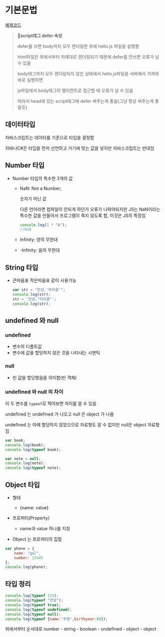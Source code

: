 # 기본문법

[예제코드](https://github.com/jjy3385/jsBeginner/blob/main/section01/hello.html)

> 📌**script태그 defer 속성**
> 
> defer를 쓰면 body까지 모두 렌더링한 후에 hello.js 파일을 실행함
> 
> html파일은 위에서부터 차례대로 렌더링되기 때문에 defer를 안쓰면 오류가 날 수 있음
> 
> body태그까지 모두 렌더링되지 않은 상태에서 hello.js파일을 서버에서 가져와 바로 실행하면
> 
> js파일에서 body태그의 엘리먼트로 접근할 때 오류가 날 수 있음
> 
> 따라서 head에 있는 script태그에 defer 써주는게 좋음(그냥 항상 써주는게 좋을듯)

## 데이터타입

자바스크립트는 데이터를 기준으로 타입을 결정함

자바나C#은 타입을 먼저 선언하고 거기에 맞는 값을 넣지만 자바스크립트는 반대임

## Number 타입

* Number 타입의  특수한 3개의 값

  * NaN: Not a Number;

    숫자가 아닌 값

    다른 언어라면 컴파일이 안되게 하던가 오류가 나와야되지만 JS는 NaN이라는 특수한 값을 만들어서 프로그램이 죽지 않도록 함, 이것은 JS의 특징임

    ```javascript
    console.log(1 * "A");
    //NaN
    ```

  * Infinity: 양의 무한대

  * -Infinity: 음의 무한대

## String 타입

* 큰따옴표 작은따옴표 같이 사용가능

  ```javascript
  var str = "안녕,'마이클'";
  console.log(str);
  str = '안녕,"마이클"';
  console.log(str);
  ```

## undefined 와 null

### undefined

* 변수의 디폴트값
* 변수에 값을 할당하지 않은 것을 나타내는 시맨틱

### null

* 빈 값을 할당했음을 의미함(빈 객체)

### undefined 와 null 의 차이

이 두 변수를 `typeof`로 찍어보면 차이를 알 수 있음

undefined 는 undefined 가 나오고 null 은 object 가 나옴

undefined 는 아예 할당하지 않았으므로 자료형도 알 수 없지만 null은 object 자료형임

```javascript
var book;
console.log(book);
console.log(typeof book);

var note = null;
console.log(note);
console.log(typeof note);
```

## Object 타입

* 형태
  * {name: value}

* 프로퍼티(Property)
  * name과 value 하나를 지칭
* Object 는 프로퍼티의 집합

```javascript
var phone = {
    name: "gal",
    number: 12345
};
console.log(phone);
```

## 타입 정리

```javascript
console.log(typeof 123);
console.log(typeof "안녕");
console.log(typeof true);
console.log(typeof undefined);
console.log(typeof null);
console.log(typeof {name:"주영",birthyear:88});
```

위에서부터 순서대로 number - string - boolean - undefined - object - object


